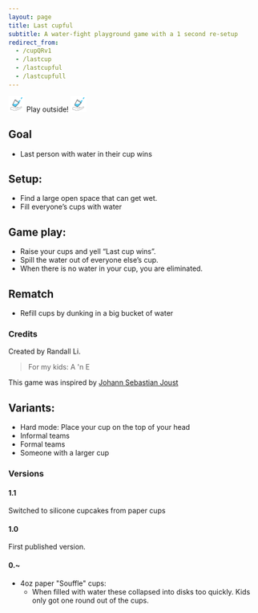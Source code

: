 ```yaml
---
layout: page
title: Last cupful
subtitle: A water-fight playground game with a 1 second re-setup
redirect_from:
  - /cupQRv1
  - /lastcup
  - /lastcupful
  - /lastcupfull
---
```


![Last cupful logo](/assets/img/LastCupfulLogo.png)
Play outside!
![Last cupful logo](/assets/img/LastCupfulLogo.png)

## Goal
* Last person with water in their cup wins

## Setup:
* Find a large open space that can get wet.
* Fill everyone’s cups with water

## Game play:
* Raise your cups and yell “Last cup wins”.
* Spill the water out of everyone else’s cup.
* When there is no water in your cup, you are eliminated.

## Rematch
* Refill cups by dunking in a big bucket of water

### Credits
Created by Randall Li.

> For my kids: A 'n E

This game was inspired by [Johann Sebastian Joust](http://www.jsjoust.com/)

## Variants:
* Hard mode: Place your cup on the top of your head
* Informal teams
* Formal teams
* Someone with a larger cup

### Versions
#### 1.1
Switched to silicone cupcakes from paper cups

#### 1.0
First published version.

#### 0.~
* 4oz paper "Souffle" cups:
   * When filled with water these collapsed into disks too quickly. Kids only got one round out of the cups.

